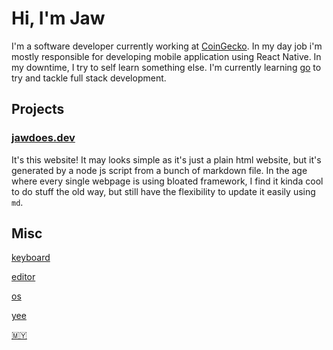 # Hi, I'm Jaw

I'm a software developer currently working at [CoinGecko](https://www.coingecko.com/). In my day job i'm mostly responsible for developing mobile application using React Native. In my downtime, I try to self learn something else. I'm currently learning [go](https://go.dev/) to try and tackle full stack development. 

## Projects

### [jawdoes.dev](#)
It's this website! It may looks simple as it's just a plain html website, but it's generated by a node js script from a bunch of markdown file. In the age where every single webpage is using bloated framework, I find it kinda cool to do stuff the old way, but still have the flexibility to update it easily using `md`. 

## Misc

[keyboard](https://blog.zsa.io/cdn-cgi/image/fit=scale-down,quality=80,format=auto,width=2080/voyager-shifted-layout/voyager-double-shifted-layout.jpg)

[editor](https://neovim.io/)

[os](https://archlinux.org/)

[yee](https://youtu.be/q6EoRBvdVPQ?si=3aQNx1jW9ShzKgvg)

[🇲🇾](https://www.youtube.com/watch?v=CdQjX07B4H4)
